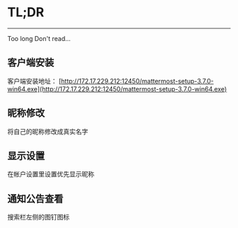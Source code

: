 # TL;DR
___
Too long Don't read...

## 客户端安装

客户端安装地址： [http://172.17.229.212:12450/mattermost-setup-3.7.0-win64.exe](http://172.17.229.212:12450/mattermost-setup-3.7.0-win64.exe)

## 昵称修改
将自己的昵称修改成真实名字

## 显示设置
在帐户设置里设置优先显示昵称

## 通知公告查看
搜索栏左侧的图钉图标